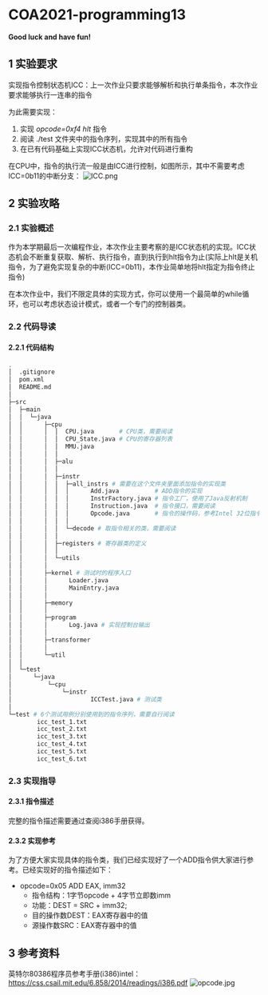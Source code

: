 # COA2021-programming13

**Good luck and have fun!**

## 1 实验要求

实现指令控制状态机ICC：上一次作业只要求能够解析和执行单条指令，本次作业要求能够执行一连串的指令

为此需要实现：
1. 实现 *opcode=0xf4 hlt* 指令
2. 阅读 ./test 文件夹中的指令序列，实现其中的所有指令
3. 在已有代码基础上实现ICC状态机，允许对代码进行重构

在CPU中，指令的执行流一般是由ICC进行控制，如图所示，其中不需要考虑ICC=0b11的中断分支：
![ICC.png](https://s2.loli.net/2021/12/18/14q3aRPINegr2mx.png)

## 2 实验攻略

### 2.1 实验概述

作为本学期最后一次编程作业，本次作业主要考察的是ICC状态机的实现。ICC状态机会不断重复获取、解析、执行指令，直到执行到hlt指令为止(实际上hlt是关机指令，为了避免实现复杂的中断(ICC=0b11)，本作业简单地将hlt指定为指令终止指令)

在本次作业中，我们不限定具体的实现方式，你可以使用一个最简单的while循环，也可以考虑状态设计模式，或者一个专门的控制器类。


### 2.2 代码导读

#### 2.2.1 代码结构

```bash
.
│  .gitignore
│  pom.xml
│  README.md
│
├─src
│  ├─main
│  │  └─java
│  │      ├─cpu
│  │      │  │  CPU.java       # CPU类，需要阅读
│  │      │  │  CPU_State.java # CPU的寄存器列表
│  │      │  │  MMU.java
│  │      │  │
│  │      │  ├─alu
│  │      │  │
│  │      │  ├─instr
│  │      │  │  ├─all_instrs # 需要在这个文件夹里面添加指令的实现类
│  │      │  │  │      Add.java          # ADD指令的实现
│  │      │  │  │      InstrFactory.java # 指令工厂，使用了Java反射机制
│  │      │  │  │      Instruction.java  # 指令接口，需要阅读
│  │      │  │  │      Opcode.java       # 指令的操作码，参考Intel 32位指令实现
│  │      │  │  │
│  │      │  │  └─decode # 取指令相关的类，需要阅读
│  │      │  │
│  │      │  ├─registers # 寄存器类的定义
│  │      │  │
│  │      │  └─utils
│  │      │
│  │      ├─kernel # 测试时的程序入口
│  │      │      Loader.java
│  │      │      MainEntry.java
│  │      │
│  │      ├─memory
│  │      │
│  │      ├─program
│  │      │      Log.java # 实现控制台输出
│  │      │
│  │      ├─transformer
│  │      │
│  │      └─util
│  │
│  └─test
│      └─java
│          └─cpu
│              └─instr
│                      ICCTest.java # 测试类
│
└─test # 6个测试用例分别使用到的指令序列，需要自行阅读
        icc_test_1.txt
        icc_test_2.txt
        icc_test_3.txt
        icc_test_4.txt
        icc_test_5.txt
        icc_test_6.txt

```
### 2.3 实现指导

#### 2.3.1 指令描述

完整的指令描述需要通过查阅i386手册获得。

#### 2.3.2 实现参考

为了方便大家实现具体的指令类，我们已经实现好了一个ADD指令供大家进行参考。已经实现好的指令描述如下：

- opcode=0x05 ADD EAX, imm32
    - 指令结构：1字节opcode + 4字节立即数imm
    - 功能：DEST = SRC + imm32;
    - 目的操作数DEST：EAX寄存器中的值
    - 源操作数SRC：EAX寄存器中的值


## 3 参考资料

英特尔80386程序员参考手册(i386)intel：https://css.csail.mit.edu/6.858/2014/readings/i386.pdf
![opcode.jpg](https://s2.loli.net/2021/12/18/pNQdDocSO8zkWsn.jpg)